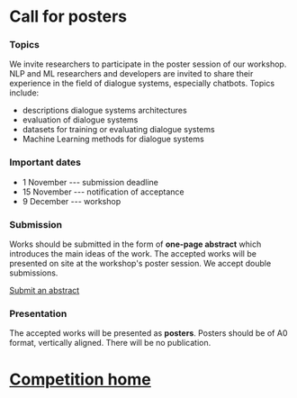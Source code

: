 # Call for posters

### Topics

We invite researchers to participate in the poster session of our workshop. NLP and ML researchers and developers are invited to share their experience in the field of dialogue systems, especially chatbots. Topics include:

- descriptions dialogue systems architectures
- evaluation of dialogue systems
- datasets for training or evaluating dialogue systems
- Machine Learning methods for dialogue systems

### Important dates

- 1 November  --- submission deadline
- 15 November --- notification of acceptance
- 9 December  --- workshop

### Submission

Works should be submitted in the form of __one-page abstract__ which introduces the main ideas of the work. The accepted works will be presented on site at the workshop's poster session.
We accept double submissions.

[Submit an abstract](https://easychair.org/conferences/?conf=convai2017)

### Presentation

The accepted works will be presented as __posters__. Posters should be of A0 format, vertically aligned.
There will be no publication.

# [Competition home](http://convai.io)
